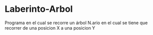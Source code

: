 # Laberinto-Arbol
Programa en el cual se recorre un árbol N.ario en el cual se tiene que recorrer de una posicion X a una posicion Y
